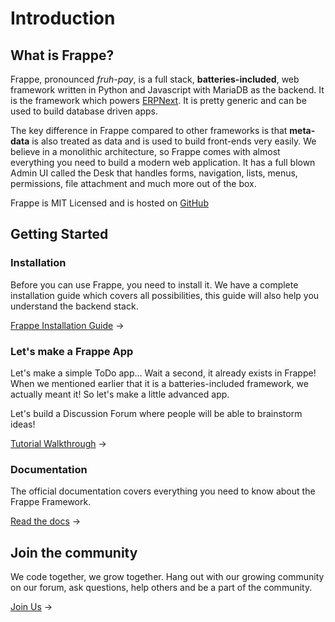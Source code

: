 # Introduction

## What is Frappe?

Frappe, pronounced _fruh-pay_, is a full stack, **batteries-included**, web framework written in Python and Javascript with MariaDB as the backend. It is the framework which powers [ERPNext](). It is pretty generic and can be used to build database driven apps.

The key difference in Frappe compared to other frameworks is that **meta-data** is also treated as data and is used to build front-ends very easily. We believe in a monolithic architecture, so Frappe comes with almost everything you need to build a modern web application. It has a full blown Admin UI called the Desk that handles forms, navigation, lists, menus, permissions, file attachment and much more out of the box.

Frappe is MIT Licensed and is hosted on [GitHub](https://github.com/frappe/frapppe)

## Getting Started

### Installation

Before you can use Frappe, you need to install it. We have a complete installation guide which covers all possibilities, this guide will also help you understand the backend stack.

[Frappe Installation Guide](/new-docs/installation) →

### Let's make a Frappe App

Let's make a simple ToDo app... Wait a second, it already exists in Frappe! When we mentioned earlier that it is a batteries-included framework, we actually meant it! So let's make a little advanced app.

Let's build a Discussion Forum where people will be able to brainstorm ideas!

[Tutorial Walkthrough](/new-docs/tutorial) →

### Documentation

The official documentation covers everything you need to know about the Frappe Framework.

[Read the docs](/new-docs/documentation) →

## Join the community

We code together, we grow together. Hang out with our growing community on our forum, ask questions, help others and be a part of the community.

[Join Us](https://discuss.erpnext.com) →

